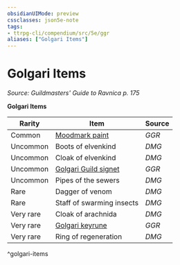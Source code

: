 ```yaml
---
obsidianUIMode: preview
cssclasses: json5e-note
tags:
- ttrpg-cli/compendium/src/5e/ggr
aliases: ["Golgari Items"]
---
```

# Golgari Items
*Source: Guildmasters' Guide to Ravnica p. 175* 

**Golgari Items**

| Rarity | Item | Source |
|--------|------|--------|
| Common | [Moodmark paint](moodmark-paint-ggr.md) | *GGR* |
| Uncommon | Boots of elvenkind | *DMG* |
| Uncommon | Cloak of elvenkind | *DMG* |
| Uncommon | [Golgari Guild signet](golgari-guild-signet-ggr.md) | *GGR* |
| Uncommon | Pipes of the sewers | *DMG* |
| Rare | Dagger of venom | *DMG* |
| Rare | Staff of swarming insects | *DMG* |
| Very rare | Cloak of arachnida | *DMG* |
| Very rare | [Golgari keyrune](golgari-keyrune-ggr.md) | *GGR* |
| Very rare | Ring of regeneration | *DMG* |
^golgari-items